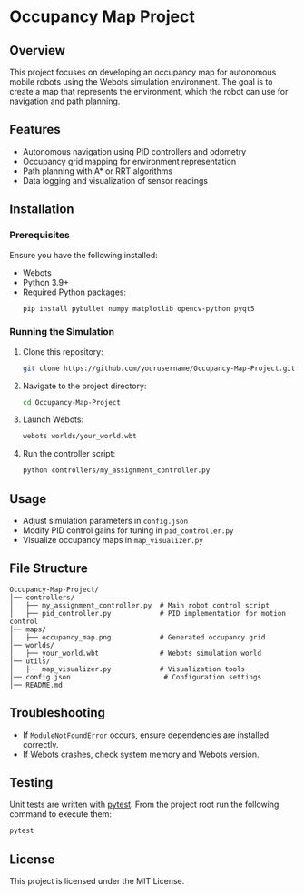 # Occupancy Map Project

## Overview
This project focuses on developing an occupancy map for autonomous mobile robots using the Webots simulation environment. The goal is to create a map that represents the environment, which the robot can use for navigation and path planning.

## Features
- Autonomous navigation using PID controllers and odometry
- Occupancy grid mapping for environment representation
- Path planning with A* or RRT algorithms
- Data logging and visualization of sensor readings

## Installation

### Prerequisites
Ensure you have the following installed:
- Webots
- Python 3.9+
- Required Python packages:
  ```bash
  pip install pybullet numpy matplotlib opencv-python pyqt5
  ```

### Running the Simulation
1. Clone this repository:
   ```bash
   git clone https://github.com/yourusername/Occupancy-Map-Project.git
   ```
2. Navigate to the project directory:
   ```bash
   cd Occupancy-Map-Project
   ```
3. Launch Webots:
   ```bash
   webots worlds/your_world.wbt
   ```
4. Run the controller script:
   ```bash
   python controllers/my_assignment_controller.py
   ```

## Usage
- Adjust simulation parameters in `config.json`
- Modify PID control gains for tuning in `pid_controller.py`
- Visualize occupancy maps in `map_visualizer.py`

## File Structure
```
Occupancy-Map-Project/
│── controllers/
│   ├── my_assignment_controller.py  # Main robot control script
│   ├── pid_controller.py            # PID implementation for motion control
│── maps/
│   ├── occupancy_map.png            # Generated occupancy grid
│── worlds/
│   ├── your_world.wbt               # Webots simulation world
│── utils/
│   ├── map_visualizer.py            # Visualization tools
│── config.json                       # Configuration settings
│── README.md
```

## Troubleshooting
- If `ModuleNotFoundError` occurs, ensure dependencies are installed correctly.
- If Webots crashes, check system memory and Webots version.

## Testing
Unit tests are written with [pytest](https://pytest.org). From the project root
run the following command to execute them:

```bash
pytest
```

## License
This project is licensed under the MIT License.
